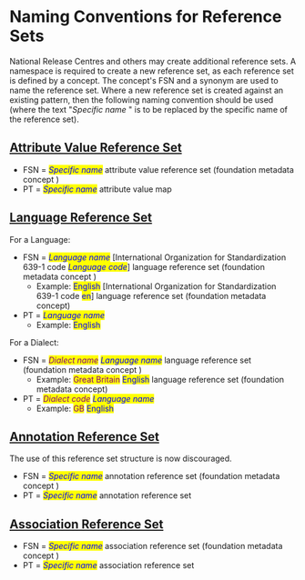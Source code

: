 # Naming Conventions for Reference Sets

National Release Centres and others may create additional reference sets. A namespace is required to create a new reference set, as each reference set is defined by a concept. The concept's FSN and a synonym are used to name the reference set. Where a new reference set is created against an existing pattern, then the following naming convention should be used (where the text "_Specific name_ " is to be replaced by the specific name of the reference set).

## [Attribute Value Reference Set](../../5-reference-set-release-files-specification/5.2-reference-set-types/5.2.1-content-reference-sets/5.2.1.3-attribute-value-reference-set/5.2.1.3-attribute-value-reference-set.md)

* FSN = _<mark style="color:blue;">Specific name</mark>_ attribute value reference set (foundation metadata concept )
* PT = _<mark style="color:blue;">Specific name</mark>_ attribute value map

## [Language Reference Set](<../5.2 reference-set-types/5.2.2 language-reference-sets/5.2.2.1-language-reference-set.md>)

For a Language:

* FSN = _<mark style="color:blue;">Language name</mark>_ \[International Organization for Standardization 639-1 code _<mark style="color:blue;">Language code</mark>_] language reference set (foundation metadata concept )
  * Example: <mark style="color:blue;">English</mark> \[International Organization for Standardization 639-1 code <mark style="color:blue;">en</mark>] language reference set (foundation metadata concept)
* PT = _<mark style="color:blue;">Language name</mark>_
  * Example: <mark style="color:blue;">English</mark>

For a Dialect:

* FSN = _<mark style="color:purple;">Dialect name</mark>_ _<mark style="color:blue;">Language name</mark>_ language reference set (foundation metadata concept )
  * Example: <mark style="color:purple;">Great Britain</mark> <mark style="color:blue;">English</mark> language reference set (foundation metadata concept)
* PT = _<mark style="color:purple;">Dialect code</mark>_ _<mark style="color:blue;">Language name</mark>_
  * Example: <mark style="color:purple;">GB</mark> <mark style="color:blue;">English</mark>

## [Annotation Reference Set](<../5.2 reference-set-types/5.2.1 content-reference-sets/5.2.1.6-deprecated-annotation-reference-set.md>)

The use of this reference set structure is now discouraged.

* FSN = _<mark style="color:blue;">Specific name</mark>_ annotation reference set (foundation metadata concept )
* PT = _<mark style="color:blue;">Specific name</mark>_ annotation reference set

## [Association Reference Set](../../5-reference-set-release-files-specification/5.2-reference-set-types/5.2.1-content-reference-sets/5.2.1.4-association-reference-set/)

* FSN = _<mark style="color:blue;">Specific name</mark>_ association reference set (foundation metadata concept )
* PT = _<mark style="color:blue;">Specific name</mark>_ association reference set
